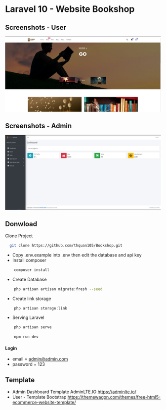 # Laravel 10 - Website Bookshop

## Screenshots - User

![preview img](/preview.jpg)

## Screenshots - Admin

![Admin img](/Admin.JPG)



## Donwload

Clone Project

```bash
  git clone https://github.com/thquan105/Bookshop.git
```

-   Copy .env.example into .env then edit the database and api key
- Install composer
```bash
    composer install
```
- Create Database
```bash
    php artisan artisan migrate:fresh --seed
```
- Create link storage
```bash
    php artisan storage:link
```
- Serving Laravel

```bash
    php artisan serve
```

```bash
    npm run dev
```
#### Login

-   email = admin@admin.com
-   password = 123

## Template
- Admin Dashboard Template AdminLTE.IO
https://adminlte.io/
- User - Template Bootstrap 
https://themewagon.com/themes/free-html5-ecommerce-website-template/
